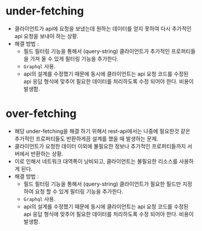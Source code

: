 # under-fetching
- 클라이언트가 api에 요청을 보냈는데 원하는 데이터를 얻지 못하여 다시 추가적인 api 요청을 보내야 하는 상황.
- 해결 방법 : 
	- 필드 필터링 기능을 통해서 (query-string) 클라이언트가 추가적인 프로퍼티들을 가져 올 수 있게 필터링 기능을 추가한다.
	- `Graphql` 사용.
	- api의 설계를 수정했기 때문에 동시에 클라이언트는 api 요청 코드를 수정된 api 응답 형식에 맞추어 필요한 데이터를 처리하도록 수정 되어야 한다. 비용이 발생함.

# over-fetching
- 해당 under-fetching을 해결 하기 위해서 rest-api에서는 나중에 필요한것 같은 추가적인 프로퍼티들도 반환하게끔 설계를 했을 때 발생하는 문제.
- 클라이언트가 요청한 데이터 이외에 불필요한 정보나 추가적인 프로퍼티들까지 서버에서 반환하는 상황.
- 이로 인해서 네트워크 대역폭이 낭비되고, 클라이언트는 불필요한 리소스를 사용하게 된다.
- 해결 방법 : 
	- 필드 필터링 기능을 통해서 (query-string) 클라이언트가 필요한 필드만 지정하여 요청 할 수 있게 필터링 기능을 추가한다.
	- `Graphql` 사용.
	- api의 설계를 수정했기 때문에 동시에 클라이언트는 api 요청 코드를 수정된 api 응답 형식에 맞추어 필요한 데이터를 처리하도록 수정 되어야 한다. 비용이 발생함.